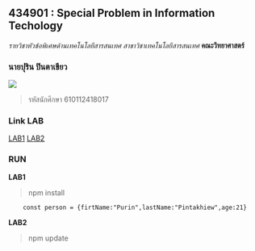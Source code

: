 ## 434901 : Special Problem in Information Techology
*รายวิชาหัวข้อพิเศษด้านเทคโนโลยีสารสนเทศ*
_สาขาวิชาเทคโนโลยีสารสนเทศ_
**คณะวิทยาศาสตร์**

### นายปุริน ปินตาเขียว
![](https://m.facebook.com/pintakhiew/posts/pcb.2809637662612456/?photo_id=2809637605945795&mds=%2Fphotos%2Fviewer%2F%3Fphotoset_token%3Dpcb.2809637662612456%26photo%3D2809637605945795%26profileid%3D100006987494606%26source%3D49%26_ft_%3Dmf_story_key.2809637662612456%253Atop_level_post_id.2809637662612456%253Atl_objid.2809637662612456%253Acontent_owner_id_new.100006987494606%253Athrowback_story_fbid.2809637662612456%253Aphoto_attachments_list.[2809637605945795%252C2809637635945792]%253Astory_location.4%253Astory_attachment_style.album%253Athid.100006987494606%253A306061129499414%253A2%253A0%253A1638345599%253A4286466121358411270%253A%253A%26__tn__%3DEH-R%26cached_data%3Dfalse%26ftid%3D&mdp=1&mdf=1)

>รหัสนักศึกษา 610112418017

### Link LAB
[LAB1](https://github.com/PurinPintakhiew/4134901-2-64-LAB1)
[LAB2](https://github.com/PurinPintakhiew/434901-64-LAB2)

### RUN
**LAB1**

> npm install
```
    const person = {firtName:"Purin",lastName:"Pintakhiew",age:21}
```

**LAB2**

> npm update